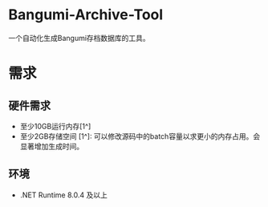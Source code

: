 # Bangumi-Archive-Tool
一个自动化生成Bangumi存档数据库的工具。
# 需求
## 硬件需求
- 至少10GB运行内存[1^]
- 至少2GB存储空间
[1^]: 可以修改源码中的batch容量以求更小的内存占用。会显著增加生成时间。
## 环境
- .NET Runtime 8.0.4 及以上